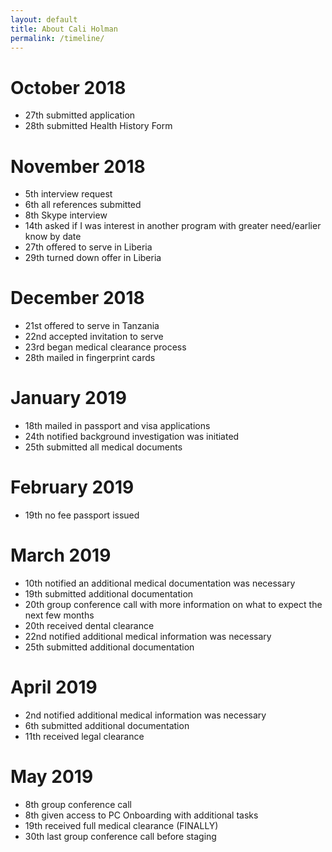 ```yaml
---
layout: default
title: About Cali Holman
permalink: /timeline/
---
```

# October 2018
* 27th submitted application
* 28th submitted Health History Form
  
# November 2018
* 5th interview request
* 6th all references submitted
* 8th Skype interview
* 14th asked if I was interest in another program with greater need/earlier know by date
* 27th offered to serve in Liberia
* 29th turned down offer in Liberia
  
# December 2018
* 21st offered to serve in Tanzania
* 22nd accepted invitation to serve
* 23rd began medical clearance process
* 28th mailed in fingerprint cards
 
# January 2019
* 18th mailed in passport and visa applications
* 24th notified background investigation was initiated
* 25th submitted all medical documents
  
# February 2019
* 19th no fee passport issued
  
# March 2019
* 10th notified an additional medical documentation was necessary
* 19th submitted additional documentation
* 20th group conference call with more information on what to expect the next few months
* 20th received dental clearance
* 22nd notified additional medical information was necessary
* 25th submitted additional documentation
  
# April 2019
* 2nd notified additional medical information was necessary
* 6th submitted additional documentation
* 11th received legal clearance

# May 2019
* 8th group conference call
* 8th given access to PC Onboarding with additional tasks
* 19th received full medical clearance (FINALLY)
* 30th last group conference call before staging

